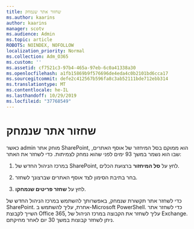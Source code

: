 ```yaml
---
title: שחזור אתר שנמחק
ms.author: kaarins
author: kaarins
manager: scotv
ms.audience: Admin
ms.topic: article
ROBOTS: NOINDEX, NOFOLLOW
localization_priority: Normal
ms.collection: Adm_O365
ms.custom: ''
ms.assetid: cf7521c3-97b4-465a-97eb-6c0a41338a30
ms.openlocfilehash: a1fb15869b9f576696de4eda4c0b2101bd6cca17
ms.sourcegitcommit: defe2c412567b596fa8c3ab52111bde712ebb314
ms.translationtype: MT
ms.contentlocale: he-IL
ms.lasthandoff: 10/29/2019
ms.locfileid: "37768549"
---
```

# <a name="restore-a-deleted-site"></a>שחזור אתר שנמחק

כאשר admin מוחק אתר SharePoint, הוא ממוקם בסל המיחזור של אוסף האתרים, שבו הוא נשמר במשך 93 ימים לפני שהוא נמחק לצמיתות. כדי לשחזר את האתר:
  
1. במרכז הניהול החדש של SharePoint, לחץ על **סל המיחזור** ברצועת הכלים. 
    
2. בחר בתיבת הסימון לצד אוסף האתרים שברצונך לשחזר.
    
3. לחץ על **שחזר פריטים שנמחקו**.
    
כדי לשחזר אתר תקשורת שנמחק, באפשרותך להשתמש במרכז הניהול החדש של SharePoint. אחרת, עליך להשתמש ב-Microsoft PowerShell. כדי לשחזר אתר השייך לקבוצת Office 365, עליך לשחזר את הקבוצה במרכז הניהול של Exchange. ניתן לשחזר קבוצות במשך 30 יום לאחר מחיקתם.
  

